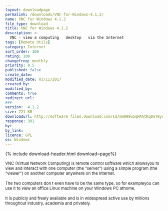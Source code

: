 ```yaml
---
layout: downloadpage
permalink: /downloads/VNC-for-Windows-4,1,2/
name: VNC for Windows 4.1.2
file_type: download
title: VNC for Windows 4.1.2
description: >-
  VNC - view a computing   desktop   via the Internet
tags: [Remote Utils]
category: Internet
sort_order: 100
rating: 100
changefreq: monthly
priority: 0.5
published: false
create_date:
modified_date: 03/11/2017
created_by:
modified_by:
comments: true
redirect_url:
###
version:  4.1.2
size: 721 KB
downloadurl: http://software files.download.com/sd/mm099u5qHAhtKq0aT8ydzeTJASkBfAGW5MkBKQF8AZbkyQEpAXwBlqJkDW0ZgvIKxPu2lm6oxXtfQJ9UazCoLuz3q3YcxHkw/software/10407419/10407418/1174/mvncce.zip?&lop=feed.dl&subj=intfeed&part=dlint&pid=10407419&psid=10407418&ontid=2163&si
response: 301
by:
by_link:
licence: GPL
os: Windows
---
```


{% include download-header.html download=page%}

<p style="fix-download-text !important">
<p><font size="2"><p>VNC (Virtual Network Computing) is remote control software which allowsyou to view and interact with one computer (the "server") using a simple program (the "viewer") on another computer anywhere on the Internet.<br />
<br />
The two computers don t even have to be the same type, so for exampleyou can use it to view an office Linux machine on your Windows PC athome.<br />
<br />
It is publicly and freely available and is in widespread active use by millions throughout industry, academia and privately.</p></p></p>
